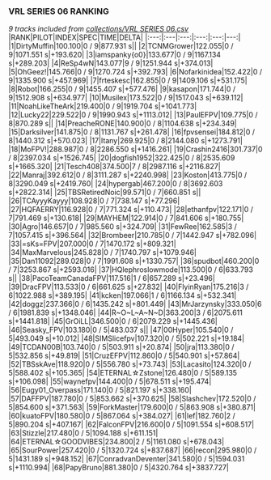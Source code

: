 ### VRL SERIES 06 RANKING
*9 tracks included from [collections/VRL SERIES 06.csv](/collections/VRL%20SERIES%2006.csv)*
|RANK|PILOT|INDEX|SPEC|TIME|DELTA|
|:---:|:---|:---:|:---:|:---:|---:|
|1|DirtyMuffin|100.100|0 / 9|877.931 s||
|2|TCNMGrower|122.055|0 / 9|1071.551 s|+193.620|
|3|iamspanky{o0}|133.677|0 / 9|1167.134 s|+289.203|
|4|ReSp4wN|143.077|9 / 9|1251.944 s|+374.013|
|5|OhGeez!|145.766|0 / 9|1270.724 s|+392.793|
|6|Nofarkinidea|152.422|0 / 9|1335.900 s|+457.969|
|7|frteskesc|162.855|0 / 9|1409.106 s|+531.175|
|8|Robot|166.255|0 / 9|1455.407 s|+577.476|
|9|kasapon|171.744|0 / 9|1512.908 s|+634.977|
|10|Musilex|173.522|0 / 9|1517.043 s|+639.112|
|11|NoahLikeTheArk|219.400|0 / 9|1919.704 s|+1041.773|
|12|Lucky22|229.522|0 / 9|1990.943 s|+1113.012|
|13|PaulEFPV|109.775|0 / 8|870.289 s||
|14|PreacheRONE|140.900|0 / 8|1104.638 s|+234.349|
|15|Darksilver|141.875|0 / 8|1131.767 s|+261.478|
|16|fpvsensei|184.812|0 / 8|1440.312 s|+570.023|
|17|Itany|269.925|0 / 8|2144.080 s|+1273.791|
|18|MoFPV!|288.987|0 / 8|2286.550 s|+1416.261|
|19|Crashin2416|301.737|0 / 8|2397.034 s|+1526.745|
|20|dogfish1952|322.425|0 / 8|2535.609 s|+1665.320|
|21|Tesch408|374.500|7 / 8|2987.116 s|+2116.827|
|22|Manraj|392.612|0 / 8|3111.287 s|+2240.998|
|23|Koston|413.775|0 / 8|3290.049 s|+2419.760|
|24|hypergab|467.200|0 / 8|3692.603 s|+2822.314|
|25|TBSRetiredNoic|99.571|0 / 7|660.851 s||
|26|TCAyyyKayyy|108.928|0 / 7|738.147 s|+77.296|
|27|HQFAERRY|116.928|0 / 7|771.324 s|+110.473|
|28|ethanfpv|122.171|0 / 7|791.469 s|+130.618|
|29|MAYHEM|122.914|0 / 7|841.606 s|+180.755|
|30|Agro|146.657|0 / 7|985.560 s|+324.709|
|31|FewRee|162.585|3 / 7|1057.415 s|+396.564|
|32|Brombeer|210.785|0 / 7|1442.947 s|+782.096|
|33|=sKs=FPV|207.000|0 / 7|1470.172 s|+809.321|
|34|MaxMarvelous|245.828|0 / 7|1740.797 s|+1079.946|
|35|Dan11092|289.028|0 / 7|1991.608 s|+1330.757|
|36|spudbot|460.200|0 / 7|3253.867 s|+2593.016|
|37|HQlephroslowmode|113.500|0 / 6|633.793 s||
|38|PacoTeamCanadaFPV|117.516|1 / 6|657.289 s|+23.496|
|39|DracFPV|113.533|0 / 6|661.625 s|+27.832|
|40|FlyinRyan|175.216|3 / 6|1022.988 s|+389.195|
|41|kcken|197.066|1 / 6|1166.134 s|+532.341|
|42|doggz|237.366|0 / 6|1435.242 s|+801.449|
|43|MrJarzynsky|333.050|6 / 6|1981.839 s|+1348.046|
|44|R~O~L~A~N~D|363.200|3 / 6|2075.611 s|+1441.818|
|45|GrOiLL|346.500|0 / 6|2079.229 s|+1445.436|
|46|Seasky_FPV|103.180|0 / 5|483.037 s||
|47|00Hyper|105.540|0 / 5|493.049 s|+10.012|
|48|SIMSlicefpv|107.320|0 / 5|502.221 s|+19.184|
|49|TCDAN00B|103.740|0 / 5|503.911 s|+20.874|
|50|jra|113.380|0 / 5|532.856 s|+49.819|
|51|CruzEFPV|112.860|0 / 5|540.901 s|+57.864|
|52|TBSskAve|118.920|0 / 5|556.780 s|+73.743|
|53|Lacasito|124.320|0 / 5|588.402 s|+105.365|
|54|ETERNAL☆Zstone|126.480|0 / 5|589.135 s|+106.098|
|55|waynefpv|144.400|0 / 5|678.511 s|+195.474|
|56|Eugy01_Overpass|171.140|0 / 5|821.197 s|+338.160|
|57|DAFFPV|187.780|0 / 5|853.662 s|+370.625|
|58|Slashchev|172.520|0 / 5|854.600 s|+371.563|
|59|ForkMaster|179.600|0 / 5|863.908 s|+380.871|
|60|kuatoFPV|180.580|0 / 5|867.064 s|+384.027|
|61|lef|182.760|2 / 5|890.204 s|+407.167|
|62|FalconFPV|216.600|0 / 5|1091.554 s|+608.517|
|63|Stizzle|217.480|0 / 5|1094.188 s|+611.151|
|64|ETERNAL☆GOODVIBES|234.800|2 / 5|1161.080 s|+678.043|
|65|SourPower|257.420|0 / 5|1320.724 s|+837.687|
|66|recon|295.980|0 / 5|1431.189 s|+948.152|
|67|ConradvanDeventer|341.580|0 / 5|1594.031 s|+1110.994|
|68|PapyBruno|881.380|0 / 5|4320.764 s|+3837.727|
